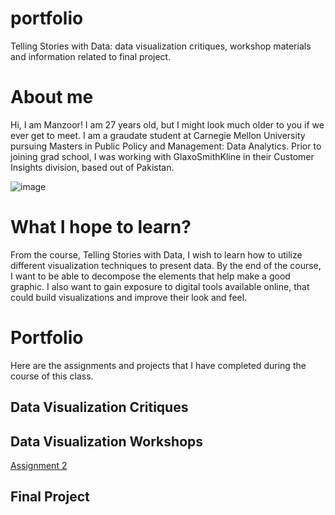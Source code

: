 # portfolio
Telling Stories with Data: data visualization critiques, workshop materials and information related to final project.

# About me
Hi, I am Manzoor! I am 27 years old, but I might look much older to you if we ever get to meet. I am a graudate student at Carnegie Mellon University pursuing Masters in Public Policy and Management: Data Analytics. Prior to joining grad school, I was working with GlaxoSmithKline in their Customer Insights division, based out of Pakistan.               

![image](https://user-images.githubusercontent.com/93225948/138967997-8e45694e-bc32-4a82-82f1-1afcac2fe194.png)

# What I hope to learn?
From the course, Telling Stories with Data, I wish to learn how to utilize different visualization techniques to present data. By the end of the course, I want to be able to decompose the elements that help make a good graphic. I also want to gain exposure to digital tools available online, that could build visualizations and improve their look and feel.  

# Portfolio
Here are the assignments and projects that I have completed during the course of this class.

## Data Visualization Critiques
## Data Visualization Workshops

[Assignment 2](/dataviz2.md)

## Final Project
